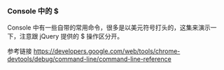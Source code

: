 ### Console 中的 $

Console 中有一些自带的常用命令，很多是以美元符号打头的，这集来演示一下，注意跟 jQuery 提供的 $ 操作区分开。

参考链接 https://developers.google.com/web/tools/chrome-devtools/debug/command-line/command-line-reference
